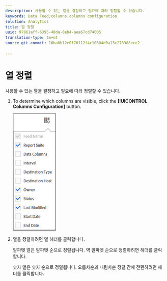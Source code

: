 ```yaml
---
description: 사용할 수 있는 열을 결정하고 필요에 따라 정렬할 수 있습니다.
keywords: Data Feed;columns;columns configuration
solution: Analytics
title: 열 정렬
uuid: 97861aff-6395-48da-8eb4-aea67cd74005
translation-type: tm+mt
source-git-commit: 16ba0b12e0f70112f4c10804d0a13c278388ecc2

---
```



# 열 정렬

사용할 수 있는 열을 결정하고 필요에 따라 정렬할 수 있습니다.

1. To determine which columns are visible, click the **[!UICONTROL Columns Configuration]** button.

   ![](assets/cols.jpg)

1. 열을 정렬하려면 열 헤더를 클릭합니다.

   알파벳 열은 알파벳 순으로 정렬됩니다. 역 알파벳 순으로 정렬하려면 헤더를 클릭합니다.

   숫자 열은 숫자 순으로 정렬됩니다. 오름차순과 내림차순 정렬 간에 전환하려면 헤더를 클릭합니다.
